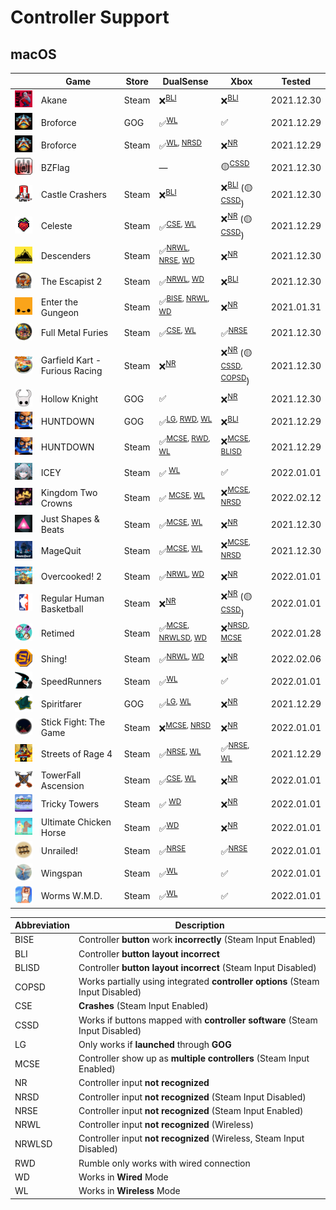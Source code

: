 # Controller Support

## macOS

|                                                                                                                  | Game                           | Store | DualSense                                                | Xbox                                                                 | Tested     |
| ---------------------------------------------------------------------------------------------------------------- | ------------------------------ | ----- | -------------------------------------------------------- | -------------------------------------------------------------------- | ---------- |
| <img src="Pictures/Akane.png" alt="Akane" style="zoom:25%;" />                                                   | Akane                          | Steam | ❌<sup>[BLI](#bli)</sup>                                 | ❌<sup>[BLI](#bli)</sup>                                             | 2021.12.30 |
| <img src="Pictures/Broforce.png" alt="Broforce" style="zoom:25%;" />                                             | Broforce                       | GOG   | ✅<sup>[WL](#wl)</sup>                                   | ✅                                                                   | 2021.12.29 |
| <img src="Pictures/Broforce.png" alt="Broforce" style="zoom:25%;" />                                             | Broforce                       | Steam | ✅<sup>[WL](#wl), [NRSD](#nrsd)</sup>                    | ❌<sup>[NR](#nr)</sup>                                               | 2021.12.29 |
| <img src="Pictures/BZFlag.png" alt="BZFlag" style="zoom:25%;" />                                                 | BZFlag                         |       | —                                                        | 🟡<sup>[CSSD](#cssd)</sup>                                           | 2021.12.30 |
| <img src="Pictures/Castle Crashers.png" alt="Castle Crashers" style="zoom:25%;" />                               | Castle Crashers                | Steam | ❌<sup>[BLI](#bli)</sup>                                 | ❌<sup>[BLI](#bli)</sup> (🟡<sup>[CSSD](#cssd)</sup>)                | 2021.12.30 |
| <img src="Pictures/Celeste.png" alt="Celeste" style="zoom:25%;" />                                               | Celeste                        | Steam | ✅<sup>[CSE](#cse), [WL](#WL)</sup>                      | ❌<sup>[NR](#nr)</sup> (🟡<sup>[CSSD](#cssd)</sup>)                  | 2021.12.29 |
| <img src="Pictures/Descenders.png" alt="Descenders" style="zoom:25%;" />                                         | Descenders                     | Steam | ✅<sup>[NRWL](#nrwl), [NRSE](#nrse), [WD](#wd)</sup>     | ❌<sup>[NR](#nr)</sup>                                               | 2021.12.30 |
| <img src="Pictures/The Escapist 2.png" alt="The Escapist 2" style="zoom:25%;" />                                 | The Escapist 2                 | Steam | ✅<sup>[NRWL](#nrwl), [WD](#wd)</sup>                    | ❌<sup>[BLI](#bli)</sup>                                             | 2021.12.30 |
| <img src="Pictures/Enter the Gungeon.png" alt="Enter the Gungeon" style="zoom:25%;" />                           | Enter the Gungeon              | Steam | ✅<sup>[BISE](#bise), [NRWL](#nrwl), [WD](#wd)</sup>     | ❌<sup>[NR](#nr)</sup>                                               | 2021.01.31 |
| <img src="Pictures/Full Metal Furies.png" alt="Full Metal Furies" style="zoom:25%;" />                           | Full Metal Furies              | Steam | ✅<sup>[CSE](#cse), [WL](#wl)</sup>                      | ✅<sup>[NRSE](#nrse)</sup>                                           | 2021.12.30 |
| <img src="Pictures/Garfield Kart - Furious Racing.png" alt="Garfield Kart - Furious Racing" style="zoom:25%;" /> | Garfield Kart - Furious Racing | Steam | ❌<sup>[NR](#nr)</sup>                                   | ❌<sup>[NR](#nr)</sup> (🟡<sup>[CSSD](#cssd), [COPSD](#copsd)</sup>) | 2021.12.30 |
| <img src="Pictures/Hollow Knight.png" alt="Hollow Knight" style="zoom:25%;" />                                   | Hollow Knight                  | GOG   | ✅                                                       | ❌<sup>[NR](#nr)</sup>                                               | 2021.12.30 |
| <img src="Pictures/HUNTDOWN.png" alt="HUNTDOWN" style="zoom:25%;" />                                             | HUNTDOWN                       | GOG   | ✅<sup>[LG](#lg), [RWD](#rwd), [WL](#wl)</sup>           | ❌<sup>[BLI](#bli)</sup>                                             | 2021.12.29 |
| <img src="Pictures/HUNTDOWN.png" alt="HUNTDOWN" style="zoom:25%;" />                                             | HUNTDOWN                       | Steam | ✅<sup>[MCSE](#mcse), [RWD](#rwd), [WL](#wl)</sup>       | ❌<sup>[MCSE](#mcse), [BLISD](#blisd)</sup>                          | 2021.12.29 |
| <img src="Pictures/ICEY.png" alt="ICEY" style="zoom:25%;" />                                                     | ICEY                           | Steam | ✅ <sup>[WL](#wl)</sup>                                  | ✅                                                                   | 2022.01.01 |
| <img src="Pictures/Kingdom Two Crowns.png" alt="Kingdom Two Crowns" style="zoom:25%;" />                         | Kingdom Two Crowns             | Steam | ✅ <sup>[MCSE](#mcse), [WL](#wl)</sup>                   | ❌<sup>[MCSE](#mcse), [NRSD](#nrsd)</sup>                            | 2022.02.12 |
| <img src="Pictures/Just Shapes & Beats.png" alt="Just Shapes & Beats" style="zoom:25%;" />                       | Just Shapes & Beats            | Steam | ✅<sup>[MCSE](#mcse), [WL](#wl)</sup>                    | ❌<sup>[NR](#nr)</sup>                                               | 2021.12.30 |
| <img src="Pictures/MageQuit.png" alt="MageQuit" style="zoom:25%;" />                                             | MageQuit                       | Steam | ✅<sup>[MCSE](#mcse), [WL](#wl)</sup>                    | ❌<sup>[MCSE](#mcse), [NRSD](#nrsd)</sup>                            | 2021.12.30 |
| <img src="Pictures/Overcooked! 2.png" alt="Overcooked! 2" style="zoom:25%;" />                                   | Overcooked! 2                  | Steam | ✅<sup>[NRWL](#nrwl), [WD](#wd)</sup>                    | ❌<sup>[NR](#nr)</sup>                                               | 2022.01.01 |
| <img src="Pictures/Regular Human Basketball.png" alt="Regular Human Basketball" style="zoom:25%;" />             | Regular Human Basketball       | Steam | ❌<sup>[NR](#nr)</sup>                                   | ❌<sup>[NR](#nr)</sup> (🟡<sup>[CSSD](#cssd)</sup>)                  | 2022.01.01 |
| <img src="Pictures/Retimed.png" alt="Retimed" style="zoom:25%;" />                                               | Retimed                        | Steam | ✅<sup>[MCSE](#mcse), [NRWLSD](#nrwlsd), [WD](#wd)</sup> | ❌<sup>[NRSD](#nrsd), [MCSE](#mcse)</sup>                            | 2022.01.28 |
| <img src="Pictures/Shing!.png" alt="Shing!" style="zoom:25%;" />                                                 | Shing!                         | Steam | ✅<sup>[NRWL](#nrwl), [WD](#wd)</sup>                    | ❌<sup>[NR](#nr)</sup>                                               | 2022.02.06 |
| <img src="Pictures/SpeedRunners.png" alt="SpeedRunners" style="zoom:25%;" />                                     | SpeedRunners                   | Steam | ✅<sup>[WL](#wl)</sup>                                   | ✅                                                                   | 2022.01.01 |
| <img src="Pictures/Spiritfarer.png" alt="Spiritfarer" style="zoom:25%;" />                                       | Spiritfarer                    | GOG   | ✅<sup>[LG](#lg), [WL](#wl)</sup>                        | ❌<sup>[NR](#nr)</sup>                                               | 2021.12.29 |
| <img src="Pictures/Stick Fight - The Game.png" alt="Stick Fight: The Game" style="zoom:25%;" />                  | Stick Fight: The Game          | Steam | ❌<sup>[MCSE](#mcse), [NRSD](#nrsd)</sup>                | ❌<sup>[NR](#nr)</sup>                                               | 2022.01.01 |
| <img src="Pictures/Streets of Rage 4.png" alt="Streets of Rage 4" style="zoom:25%;" />                           | Streets of Rage 4              | Steam | ✅<sup>[NRSE](#nrse), [WL](#wl)</sup>                    | ✅<sup>[NRSE](#nrse), [WL](#wl)</sup>                                | 2021.12.29 |
| <img src="Pictures/TowerFall Ascension.png" alt="TowerFall Ascension" style="zoom:25%;" />                       | TowerFall Ascension            | Steam | ✅<sup>[CSE](#cse), [WL](#wl)</sup>                      | ❌<sup>[NR](#nr)</sup>                                               | 2022.01.01 |
| <img src="Pictures/Tricky Towers.png" alt="Tricky Towers" style="zoom:25%;" />                                   | Tricky Towers                  | Steam | ✅ <sup>[WD](#wd)</sup>                                  | ❌<sup>[NR](#nr)</sup>                                               | 2022.01.01 |
| <img src="Pictures/Ultimate Chicken Horse.png" alt="Ultimate Chicken Horse" style="zoom:25%;" />                 | Ultimate Chicken Horse         | Steam | ✅<sup>[WD](#wd)</sup>                                   | ❌<sup>[NR](#nr)</sup>                                               | 2022.01.01 |
| <img src="Pictures/Unrailed!.png" alt="Unrailed!" style="zoom:25%;" />                                           | Unrailed!                      | Steam | ✅<sup>[NRSE](#nrse)</sup>                               | ✅<sup>[NRSE](#nrse)</sup>                                           | 2022.01.01 |
| <img src="Pictures/Wingspan.png" alt="Wingspan" style="zoom:25%;" />                                             | Wingspan                       | Steam | ✅<sup>[WL](#wl)</sup>                                   | ✅                                                                   | 2022.01.01 |
| <img src="Pictures/Worms W.M.D.png" alt="Worms W.M.D." style="zoom:25%;" />                                      | Worms W.M.D.                   | Steam | ✅<sup>[WL](#wl)</sup>                                   | ✅                                                                   | 2022.01.01 |

| Abbreviation                | Description                                                                    |
| --------------------------- | ------------------------------------------------------------------------------ |
| <a name="bise">BISE</a>     | Controller **button** work **incorrectly** (Steam Input Enabled)               |
| <a name="bli">BLI</a>       | Controller **button layout incorrect**                                         |
| <a name="blisd">BLISD</a>   | Controller **button layout incorrect** (Steam Input Disabled)                  |
| <a name="copsd">COPSD</a>   | Works partially using integrated **controller options** (Steam Input Disabled) |
| <a name="cse">CSE</a>       | **Crashes** (Steam Input Enabled)                                              |
| <a name="cssd">CSSD</a>     | Works if buttons mapped with **controller software** (Steam Input Disabled)    |
| <a name="lg">LG</a>         | Only works if **launched** through **GOG**                                     |
| <a name="mcse">MCSE</a>     | Controller show up as **multiple controllers** (Steam Input Enabled)           |
| <a name="nr">NR</a>         | Controller input **not recognized**                                            |
| <a name="nrsd">NRSD</a>     | Controller input **not recognized** (Steam Input Disabled)                     |
| <a name="nrse">NRSE</a>     | Controller input **not recognized** (Steam Input Enabled)                      |
| <a name="nrwl">NRWL</a>     | Controller input **not recognized** (Wireless)                                 |
| <a name="nrwlsd">NRWLSD</a> | Controller input **not recognized** (Wireless, Steam Input Disabled)           |
| <a name="rwd">RWD</a>       | Rumble only works with wired connection                                        |
| <a name="wd">WD</a>         | Works in **Wired** Mode                                                        |
| <a name="wl">WL</a>         | Works in **Wireless** Mode                                                     |
